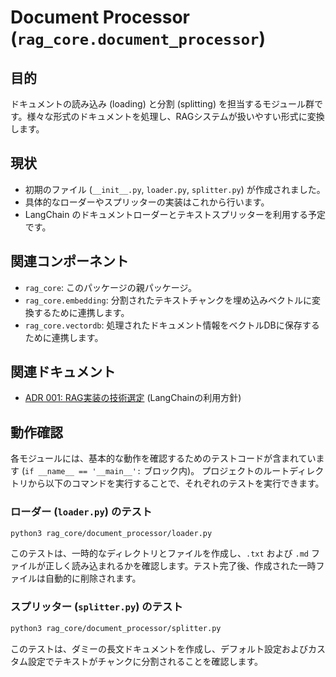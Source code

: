 # Document Processor (`rag_core.document_processor`)

## 目的

ドキュメントの読み込み (loading) と分割 (splitting) を担当するモジュール群です。様々な形式のドキュメントを処理し、RAGシステムが扱いやすい形式に変換します。

## 現状

-   初期のファイル (`__init__.py`, `loader.py`, `splitter.py`) が作成されました。
-   具体的なローダーやスプリッターの実装はこれから行います。
-   LangChain のドキュメントローダーとテキストスプリッターを利用する予定です。

## 関連コンポーネント

-   `rag_core`: このパッケージの親パッケージ。
-   `rag_core.embedding`: 分割されたテキストチャンクを埋め込みベクトルに変換するために連携します。
-   `rag_core.vectordb`: 処理されたドキュメント情報をベクトルDBに保存するために連携します。

## 関連ドキュメント

-   [ADR 001: RAG実装の技術選定](../../../docs/ADR/001-RAG実装の技術選定.md) (LangChainの利用方針)

## 動作確認

各モジュールには、基本的な動作を確認するためのテストコードが含まれています (`if __name__ == '__main__':` ブロック内)。
プロジェクトのルートディレクトリから以下のコマンドを実行することで、それぞれのテストを実行できます。

### ローダー (`loader.py`) のテスト

```bash
python3 rag_core/document_processor/loader.py
```

このテストは、一時的なディレクトリとファイルを作成し、`.txt` および `.md` ファイルが正しく読み込まれるかを確認します。テスト完了後、作成された一時ファイルは自動的に削除されます。

### スプリッター (`splitter.py`) のテスト

```bash
python3 rag_core/document_processor/splitter.py
```

このテストは、ダミーの長文ドキュメントを作成し、デフォルト設定およびカスタム設定でテキストがチャンクに分割されることを確認します。
